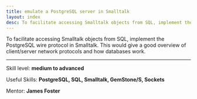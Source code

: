 ```yaml
---
title: emulate a PostgreSQL server in Smalltalk
layout: index
desc: To facilitate accessing Smalltalk objects from SQL, implement the PostgreSQL wire protocol in Smalltalk. This would give a good overview of client/server network protocols and how databases work.
---
```


To facilitate accessing Smalltalk objects from SQL, implement the PostgreSQL
wire protocol in Smalltalk.
This would give a good overview of client/server network protocols and how
databases work.

* * *

Skill level: **medium to advanced**

Useful Skills: **PostgreSQL, SQL, Smalltalk, GemStone/S, Sockets**

Mentor: **James Foster**
